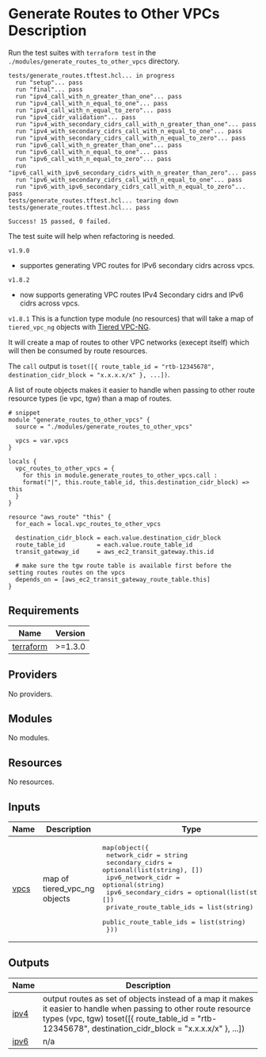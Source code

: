 # Generate Routes to Other VPCs Description

Run the test suites with `terraform test` in the `./modules/generate_routes_to_other_vpcs` directory.
```
tests/generate_routes.tftest.hcl... in progress
  run "setup"... pass
  run "final"... pass
  run "ipv4_call_with_n_greater_than_one"... pass
  run "ipv4_call_with_n_equal_to_one"... pass
  run "ipv4_call_with_n_equal_to_zero"... pass
  run "ipv4_cidr_validation"... pass
  run "ipv4_with_secondary_cidrs_call_with_n_greater_than_one"... pass
  run "ipv4_with_secondary_cidrs_call_with_n_equal_to_one"... pass
  run "ipv4_with_secondary_cidrs_call_with_n_equal_to_zero"... pass
  run "ipv6_call_with_n_greater_than_one"... pass
  run "ipv6_call_with_n_equal_to_one"... pass
  run "ipv6_call_with_n_equal_to_zero"... pass
  run "ipv6_call_with_ipv6_secondary_cidrs_with_n_greater_than_zero"... pass
  run "ipv6_with_secondary_cidrs_call_with_n_equal_to_one"... pass
  run "ipv6_with_ipv6_secondary_cidrs_call_with_n_equal_to_zero"... pass
tests/generate_routes.tftest.hcl... tearing down
tests/generate_routes.tftest.hcl... pass

Success! 15 passed, 0 failed.
```
 The test suite will help when refactoring is needed.

`v1.9.0`
- supportes generating VPC routes for IPv6 secondary cidrs across vpcs.

`v1.8.2`
- now supports generating VPC routes IPv4 Secondary cidrs and IPv6 cidrs across vpcs.

`v1.8.1`
This is a function type module (no resources) that will take a map of `tiered_vpc_ng` objects with [Tiered VPC-NG](https://github.com/JudeQuintana/terraform-modules/tree/master/networking/tiered_vpc_ng).

It will create a map of routes to other VPC networks (execept itself) which will then be consumed by route resources.

The `call` output is `toset([{ route_table_id = "rtb-12345678", destination_cidr_block = "x.x.x.x/x" }, ...])`.

A list of route objects makes it easier to handle when passing to other route resource types (ie vpc, tgw) than a map of routes.

```hcl
# snippet
module "generate_routes_to_other_vpcs" {
  source = "./modules/generate_routes_to_other_vpcs"

  vpcs = var.vpcs
}

locals {
  vpc_routes_to_other_vpcs = {
    for this in module.generate_routes_to_other_vpcs.call :
    format("|", this.route_table_id, this.destination_cidr_block) => this
  }
}

resource "aws_route" "this" {
  for_each = local.vpc_routes_to_other_vpcs

  destination_cidr_block = each.value.destination_cidr_block
  route_table_id         = each.value.route_table_id
  transit_gateway_id     = aws_ec2_transit_gateway.this.id

  # make sure the tgw route table is available first before the setting routes routes on the vpcs
  depends_on = [aws_ec2_transit_gateway_route_table.this]
}
```

## Requirements

| Name | Version |
|------|---------|
| <a name="requirement_terraform"></a> [terraform](#requirement\_terraform) | >=1.3.0 |

## Providers

No providers.

## Modules

No modules.

## Resources

No resources.

## Inputs

| Name | Description | Type | Default | Required |
|------|-------------|------|---------|:--------:|
| <a name="input_vpcs"></a> [vpcs](#input\_vpcs) | map of tiered\_vpc\_ng objects | <pre>map(object({<br/>    network_cidr            = string<br/>    secondary_cidrs         = optional(list(string), [])<br/>    ipv6_network_cidr       = optional(string)<br/>    ipv6_secondary_cidrs    = optional(list(string), [])<br/>    private_route_table_ids = list(string)<br/>    public_route_table_ids  = list(string)<br/>  }))</pre> | n/a | yes |

## Outputs

| Name | Description |
|------|-------------|
| <a name="output_ipv4"></a> [ipv4](#output\_ipv4) | output routes as set of objects instead of a map it makes it easier to handle when passing to other route resource types (vpc, tgw) toset([{ route\_table\_id = "rtb-12345678", destination\_cidr\_block = "x.x.x.x/x" }, ...]) |
| <a name="output_ipv6"></a> [ipv6](#output\_ipv6) | n/a |
